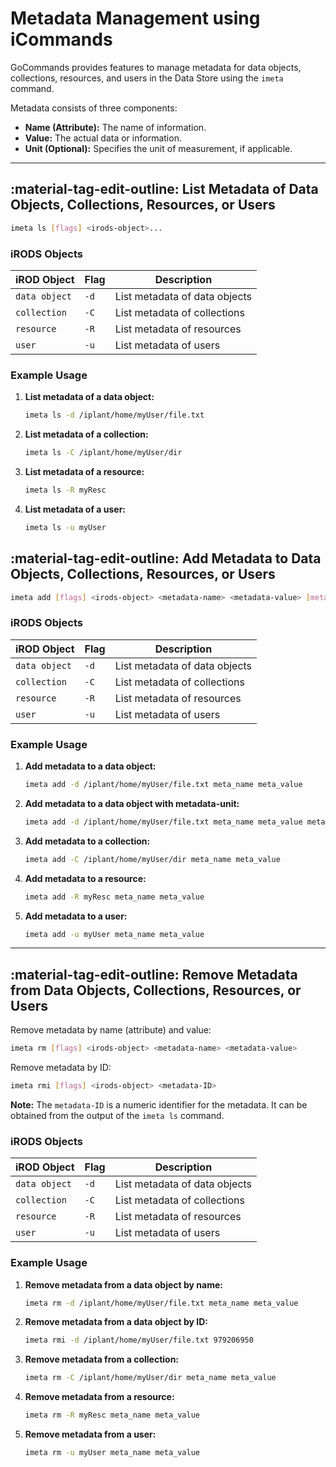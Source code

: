 # Metadata Management using iCommands

GoCommands provides features to manage metadata for data objects, collections, resources, and users in the Data Store using the `imeta` command.

Metadata consists of three components:

- **Name (Attribute):** The name of information.
- **Value:** The actual data or information.
- **Unit (Optional):** Specifies the unit of measurement, if applicable.


---

## :material-tag-edit-outline: List Metadata of Data Objects, Collections, Resources, or Users

```sh
imeta ls [flags] <irods-object>...
```

### iRODS Objects 

| iROD Object | Flag | Description |
|-------------|-------------|--------|
| `data object` | `-d` | List metadata of data objects |
| `collection` | `-C` | List metadata of collections |
| `resource` | `-R` | List metadata of resources |
| `user` | `-u` | List metadata of users |

### Example Usage

1. **List metadata of a data object:**
    ```sh
    imeta ls -d /iplant/home/myUser/file.txt
    ```

2. **List metadata of a collection:**
    ```sh
    imeta ls -C /iplant/home/myUser/dir
    ```

3. **List metadata of a resource:**
    ```sh
    imeta ls -R myResc
    ```

4. **List metadata of a user:**
    ```sh
    imeta ls -u myUser
    ```

## :material-tag-edit-outline: Add Metadata to Data Objects, Collections, Resources, or Users

```sh
imeta add [flags] <irods-object> <metadata-name> <metadata-value> [metadata-unit]
```

### iRODS Objects 

| iROD Object | Flag | Description |
|-------------|-------------|--------|
| `data object` | `-d` | List metadata of data objects |
| `collection` | `-C` | List metadata of collections |
| `resource` | `-R` | List metadata of resources |
| `user` | `-u` | List metadata of users |

### Example Usage

1. **Add metadata to a data object:**
    ```sh
    imeta add -d /iplant/home/myUser/file.txt meta_name meta_value
    ```

1. **Add metadata to a data object with metadata-unit:**
    ```sh
    imeta add -d /iplant/home/myUser/file.txt meta_name meta_value meta_unit
    ```

3. **Add metadata to a collection:**
    ```sh
    imeta add -C /iplant/home/myUser/dir meta_name meta_value
    ```

4. **Add metadata to a resource:**
    ```sh
    imeta add -R myResc meta_name meta_value
    ```

5. **Add metadata to a user:**
    ```sh
    imeta add -u myUser meta_name meta_value
    ```

---

## :material-tag-edit-outline: Remove Metadata from Data Objects, Collections, Resources, or Users

Remove metadata by name (attribute) and value:

```sh
imeta rm [flags] <irods-object> <metadata-name> <metadata-value>
```

Remove metadata by ID:

```sh
imeta rmi [flags] <irods-object> <metadata-ID>
```

**Note:** The `metadata-ID` is a numeric identifier for the metadata. It can be obtained from the output of the `imeta ls` command.

### iRODS Objects 

| iROD Object | Flag | Description |
|-------------|-------------|--------|
| `data object` | `-d` | List metadata of data objects |
| `collection` | `-C` | List metadata of collections |
| `resource` | `-R` | List metadata of resources |
| `user` | `-u` | List metadata of users |

### Example Usage

1. **Remove metadata from a data object by name:**
    ```sh
    imeta rm -d /iplant/home/myUser/file.txt meta_name meta_value
    ```

2. **Remove metadata from a data object by ID:**
    ```sh
    imeta rmi -d /iplant/home/myUser/file.txt 979206950
    ```

3. **Remove metadata from a collection:**
    ```sh
    imeta rm -C /iplant/home/myUser/dir meta_name meta_value
    ```

4. **Remove metadata from a resource:**
    ```sh
    imeta rm -R myResc meta_name meta_value
    ```

5. **Remove metadata from a user:**
    ```sh
    imeta rm -u myUser meta_name meta_value
    ```
